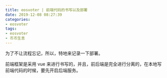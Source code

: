 ```yaml
---
title: eosvoter | 前端代码的书写以及部署
date: 2019-12-08 08:27:39
categories:
- eosvoter
tags:
- eosvoter
- 币币生息
---
```

为了不让流程忘记，所以，特地来记录一下部署。

<!-- more -->

前端框架是采用 vue 来进行书写的，并且，前后端是完全进行分离的，在本地写前端代码的时候，要先开启后端服务。


